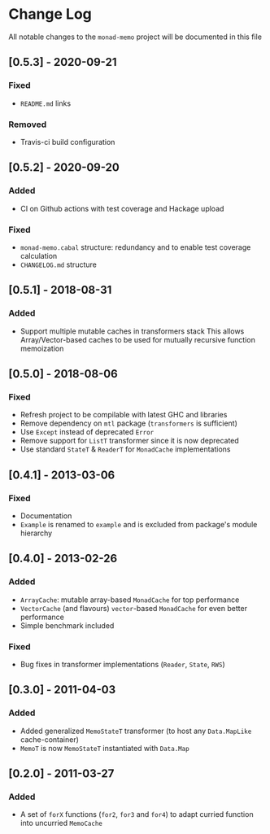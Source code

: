 # Change Log
All notable changes to the `monad-memo` project will be documented in this file

## [0.5.3] - 2020-09-21
### Fixed
- `README.md` links
### Removed
- Travis-ci build configuration

## [0.5.2] - 2020-09-20
### Added
- CI on Github actions with test coverage and Hackage upload
### Fixed
- `monad-memo.cabal` structure: redundancy and to enable test coverage calculation
- `CHANGELOG.md` structure

## [0.5.1] - 2018-08-31
### Added
- Support multiple mutable caches in transformers stack
  This allows Array/Vector-based caches to be used for mutually recursive function memoization

## [0.5.0] - 2018-08-06
### Fixed
- Refresh project to be compilable with latest GHC and libraries
- Remove dependency on `mtl` package (`transformers` is sufficient)
- Use `Except` instead of deprecated `Error`
- Remove support for `ListT` transformer since it is now deprecated
- Use standard `StateT` & `ReaderT` for `MonadCache` implementations

## [0.4.1] - 2013-03-06
### Fixed
- Documentation
- `Example` is renamed to `example` and is excluded from package's module hierarchy

## [0.4.0] - 2013-02-26
### Added
- `ArrayCache`: mutable array-based `MonadCache` for top performance
- `VectorCache` (and flavours) `vector`-based `MonadCache` for even better performance
- Simple benchmark included
### Fixed
- Bug fixes in transformer implementations (`Reader`, `State`, `RWS`)

## [0.3.0] - 2011-04-03
### Added
- Added generalized `MemoStateT` transformer (to host any `Data.MapLike` cache-container)
- `MemoT` is now `MemoStateT` instantiated with `Data.Map`

## [0.2.0] - 2011-03-27
### Added
- A set of `forX` functions (`for2`, `for3` and `for4`) to adapt curried function into uncurried `MemoCache`
